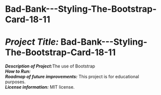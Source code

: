 # Bad-Bank---Styling-The-Bootstrap-Card-18-11

# <h1><strong><em>Project Title:</em></strong> Bad-Bank---Styling-The-Bootstrap-Card-18-11</H1>
<strong><em>Description of Project:</em></strong>The use of Bootstrap<br>
<strong><em>How to Run:</em></strong>  <br>
<strong><em>Roadmap of future improvements:</em></strong>  This project is for educational purposes. <br>
<strong><em>License information:</em></strong>  MIT license. <br>
